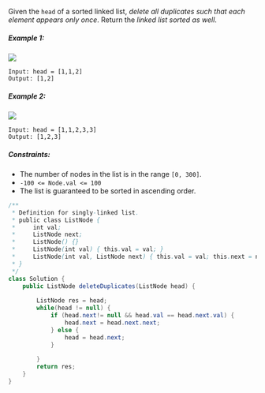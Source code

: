 Given the `head` of a sorted linked list, *delete all duplicates such that each element appears only once*. Return the *linked list sorted as well*.

##### Example 1:
![](https://assets.leetcode.com/uploads/2021/01/04/list1.jpg)
```
Input: head = [1,1,2]
Output: [1,2]
```
##### Example 2:
![](https://assets.leetcode.com/uploads/2021/01/04/list2.jpg)
```
Input: head = [1,1,2,3,3]
Output: [1,2,3]
``` 

##### Constraints:

- The number of nodes in the list is in the range `[0, 300]`.
- `-100 <= Node.val <= 100`
- The list is guaranteed to be sorted in ascending order.

```java
/**
 * Definition for singly-linked list.
 * public class ListNode {
 *     int val;
 *     ListNode next;
 *     ListNode() {}
 *     ListNode(int val) { this.val = val; }
 *     ListNode(int val, ListNode next) { this.val = val; this.next = next; }
 * }
 */
class Solution {
    public ListNode deleteDuplicates(ListNode head) {
        
        ListNode res = head;
        while(head != null) {
            if (head.next!= null && head.val == head.next.val) {
                head.next = head.next.next;
            } else {
                head = head.next;
            }
            
        }
        return res;
    }
}
```